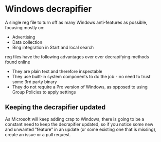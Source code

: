 # Windows decrapifier

A single reg file to turn off as many Windows anti-features as possible, focusing mostly on:

- Advertising
- Data collection
- Bing integration in Start and local search

reg files have the following advantages over over decrapifying methods found online

- They are plain text and therefore inspectable
- They use built-in system components to do the job - no need to trust some 3rd party binary
- They do not require a Pro version of Windows, as opposed to using Group Policies to apply settings

## Keeping the decrapifier updated

As Microsoft will keep adding crap to Windows, there is going to be a constant need to keep the decrapifier updated, so if you notice some new and unwanted "feature" in an update (or some existing one that is missing), create an issue or a pull request.